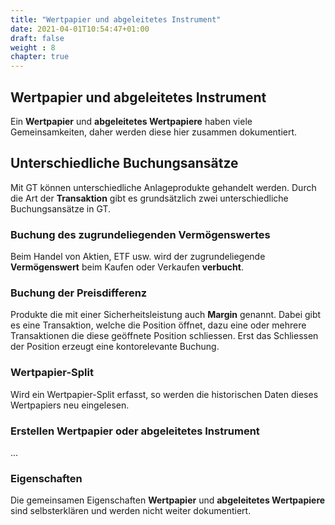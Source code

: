 ```yaml
---
title: "Wertpapier und abgeleitetes Instrument"
date: 2021-04-01T10:54:47+01:00
draft: false
weight : 8
chapter: true
---
```

## Wertpapier und abgeleitetes Instrument
Ein **Wertpapier** und **abgeleitetes Wertpapiere** haben viele Gemeinsamkeiten, daher werden diese hier zusammen dokumentiert.

## Unterschiedliche Buchungsansätze
Mit GT können unterschiedliche Anlageprodukte gehandelt werden. Durch die Art der **Transaktion** gibt es grundsätzlich  zwei unterschiedliche Buchungsansätze in GT.

### Buchung des zugrundeliegenden Vermögenswertes
Beim Handel von Aktien, ETF usw. wird der zugrundeliegende **Vermögenswert** beim Kaufen oder Verkaufen **verbucht**.

### Buchung der Preisdifferenz
Produkte die mit einer Sicherheitsleistung auch **Margin** genannt. Dabei gibt es eine Transaktion, welche die Position öffnet, dazu eine oder mehrere Transaktionen die diese geöffnete Position schliessen. Erst das Schliessen der Position erzeugt eine kontorelevante Buchung.

### Wertpapier-Split
Wird ein Wertpapier-Split erfasst, so werden die historischen Daten dieses Wertpapiers neu eingelesen.

### Erstellen Wertpapier oder abgeleitetes Instrument
...

### Eigenschaften
Die gemeinsamen Eigenschaften **Wertpapier** und **abgeleitetes Wertpapiere** sind selbsterklären und werden nicht weiter dokumentiert.